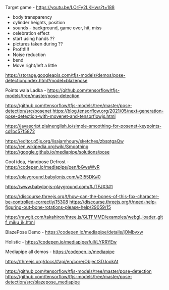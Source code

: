Target game - https://youtu.be/LOrFy2LKHws?t=188

- body transparency
- cylinder heights, position
- sounds - background, game over, hit, miss
- celebration effect
- start using hands ??
- pictures taken during ??
- Profit!!!!
- Noise reduction
- bend
- Move right/left a little

https://storage.googleapis.com/tfjs-models/demos/pose-detection/index.html?model=blazepose

Points wala Ladka - https://github.com/tensorflow/tfjs-models/tree/master/pose-detection

https://github.com/tensorflow/tfjs-models/tree/master/pose-detection/src/posenet
https://blog.tensorflow.org/2021/05/next-generation-pose-detection-with-movenet-and-tensorflowjs.html


https://javascript.plainenglish.io/simple-smoothing-for-posenet-keypoints-cd1bc57f5872

https://editor.p5js.org/lisajamhoury/sketches/zbsptgaQw
https://en.wikipedia.org/wiki/Smoothing
https://google.github.io/mediapipe/solutions/pose

Cool idea, Handpose Defrost - 
https://codepen.io/mediapipe/pen/bGweWyR

https://playground.babylonjs.com/#3I55DK#0

https://www.babylonjs-playground.com/#JTFJX3#1

https://discourse.threejs.org/t/how-can-the-bones-of-this-fbx-character-be-controlled-correctly/15308
https://discourse.threejs.org/t/need-help-figuring-out-bone-rotations-please-help/29059/15

https://rawgit.com/takahirox/three.js/GLTFMMD/examples/webgl_loader_gltf_miku_ik.html


BlazePose Demo - 
https://codepen.io/mediapipe/details/jOMbvxw

Holistic - 
https://codepen.io/mediapipe/full/LYRRYEw

Mediapipe all demos -
https://codepen.io/mediapipe


https://threejs.org/docs/#api/en/core/Object3D.lookAt

https://github.com/tensorflow/tfjs-models/tree/master/pose-detection
https://github.com/tensorflow/tfjs-models/tree/master/pose-detection/src/blazepose_mediapipe